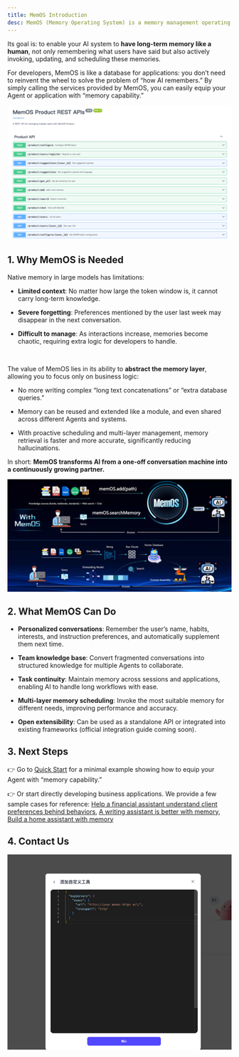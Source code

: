 ```yaml
---
title: MemOS Introduction
desc: MemOS (Memory Operating System) is a memory management operating system designed for AI applications.  
---
```


Its goal is: to enable your AI system to **have long-term memory like a human**, not only remembering what users have said but also actively invoking, updating, and scheduling these memories.

For developers, MemOS is like a database for applications: you don’t need to reinvent the wheel to solve the problem of “how AI remembers.” By simply calling the services provided by MemOS, you can easily equip your Agent or application with “memory capability.”

![Memory Comparison](./IMAGES/image_001.png)

## 1. Why MemOS is Needed

Native memory in large models has limitations:

* **Limited context**: No matter how large the token window is, it cannot carry long-term knowledge.

* **Severe forgetting**: Preferences mentioned by the user last week may disappear in the next conversation.

* **Difficult to manage**: As interactions increase, memories become chaotic, requiring extra logic for developers to handle.
<br>

The value of MemOS lies in its ability to **abstract the memory layer**, allowing you to focus only on business logic:

* No more writing complex “long text concatenations” or “extra database queries.”

* Memory can be reused and extended like a module, and even shared across different Agents and systems.

* With proactive scheduling and multi-layer management, memory retrieval is faster and more accurate, significantly reducing hallucinations.

In short: **MemOS transforms AI from a one-off conversation machine into a continuously growing partner.**

![image](./IMAGES/image_002.jpeg)

## 2. What MemOS Can Do

*   **Personalized conversations**: Remember the user’s name, habits, interests, and instruction preferences, and automatically supplement them next time.
    
*   **Team knowledge base**: Convert fragmented conversations into structured knowledge for multiple Agents to collaborate.
    
*   **Task continuity**: Maintain memory across sessions and applications, enabling AI to handle long workflows with ease.
    
*   **Multi-layer memory scheduling**: Invoke the most suitable memory for different needs, improving performance and accuracy.
    
*   **Open extensibility**: Can be used as a standalone API or integrated into existing frameworks (official integration guide coming soon).

## 3. Next Steps

👉 Go to [Quick Start](/overview/quick_start/overview) for a minimal example showing how to equip your Agent with “memory capability.”

👉 Or start directly developing business applications. We provide a few sample cases for reference: [Help a financial assistant understand client preferences behind behaviors](/usecase/financial_assistant), [A writing assistant is better with memory](/usecase/writting_assistant), [Build a home assistant with memory](/usecase/home_assistant)

## 4. Contact Us

![image](./IMAGES/image_003.png)

